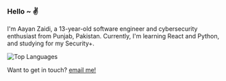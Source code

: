 ### Hello ~ ✌️

I'm Aayan Zaidi, a 13-year-old software engineer and cybersecurity enthusiast from Punjab, Pakistan. Currently, I'm learning React and Python, and studying for my Security+.


![Top Languages](https://github-readme-stats.vercel.app/api/top-langs/?username=saayxee&layout=compact&theme=swift&hide_border=true)

Want to get in touch? <a href='mailto:saayxee@gmail.com'>email me!</a>
